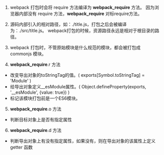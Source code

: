 1. webpack 打包时会将 require 方法编译为 __webpack_require__ 方法。
   因为浏览器内部没有 require 方法，__webpack_require__ 对标require方法。

2. 源码内部引入的相对路径，如：./title.js，打包之后会被编译为：./src/title.js。
   webpack打包的时候，资源路径永远是相对于根目录的路径。
  
3. webpack 打包时，不管原始模块是什么规范的模块，都会被打包成 commonjs 模块。

4. __webpack_require__.r 方法
- 改变导出对象的toStringTag的值。( exports[Symbol.toStringTag] = 'Module' )
- 给导出对象定义__esModule属性。( Object.defineProperty(exports, '__esModule', {value: true}) )
- 标记该模块打包前是一个ES6模块。

5. __webpack_require__.o 方法
- 判断目标对象上是否有指定属性

6. __webpack_require__.d 方法
- 判断导出对象上有没有指定属性，如果没有，则在导出对象的该属性上定义 getter 函数
